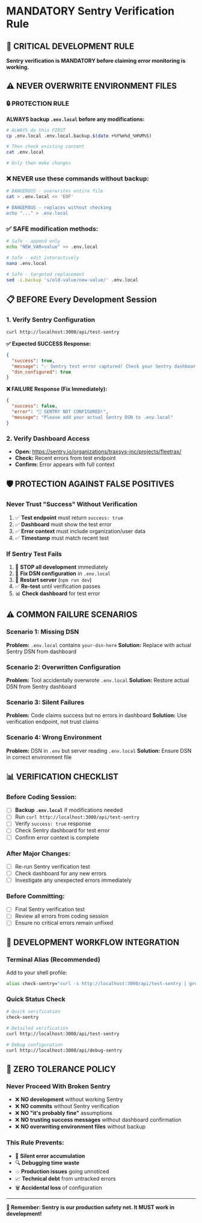 # MANDATORY Sentry Verification Rule

## 🚨 **CRITICAL DEVELOPMENT RULE**

**Sentry verification is MANDATORY before claiming error monitoring is working.**

## ⚠️ **NEVER OVERWRITE ENVIRONMENT FILES**

### **🔒 PROTECTION RULE**

**ALWAYS backup `.env.local` before any modifications:**

```bash
# ALWAYS do this FIRST
cp .env.local .env.local.backup.$(date +%Y%m%d_%H%M%S)

# Then check existing content
cat .env.local

# Only then make changes
```

### **❌ NEVER use these commands without backup:**

```bash
# DANGEROUS - overwrites entire file
cat > .env.local << 'EOF'

# DANGEROUS - replaces without checking
echo "..." > .env.local
```

### **✅ SAFE modification methods:**

```bash
# Safe - append only
echo "NEW_VAR=value" >> .env.local

# Safe - edit interactively
nano .env.local

# Safe - targeted replacement
sed -i.backup 's/old-value/new-value/' .env.local
```

## 📋 **BEFORE Every Development Session**

### **1. Verify Sentry Configuration**

```bash
curl http://localhost:3000/api/test-sentry
```

**✅ Expected SUCCESS Response:**

```json
{
  "success": true,
  "message": "✅ Sentry test error captured! Check your Sentry dashboard.",
  "dsn_configured": true
}
```

**❌ FAILURE Response (Fix Immediately):**

```json
{
  "success": false,
  "error": "🚨 SENTRY NOT CONFIGURED!",
  "message": "Please add your actual Sentry DSN to .env.local"
}
```

### **2. Verify Dashboard Access**

- **Open:** https://sentry.io/organizations/traxsys-inc/projects/fleetrax/
- **Check:** Recent errors from test endpoint
- **Confirm:** Error appears with full context

## 🛡️ **PROTECTION AGAINST FALSE POSITIVES**

### **Never Trust "Success" Without Verification**

1. ✅ **Test endpoint** must return `success: true`
2. ✅ **Dashboard** must show the test error
3. ✅ **Error context** must include organization/user data
4. ✅ **Timestamp** must match recent test

### **If Sentry Test Fails**

1. 🚨 **STOP all development** immediately
2. 🔧 **Fix DSN configuration** in `.env.local`
3. 🔄 **Restart server** (`npm run dev`)
4. ✅ **Re-test** until verification passes
5. 📊 **Check dashboard** for test error

## ⚠️ **COMMON FAILURE SCENARIOS**

### **Scenario 1: Missing DSN**

**Problem:** `.env.local` contains `your-dsn-here`
**Solution:** Replace with actual Sentry DSN from dashboard

### **Scenario 2: Overwritten Configuration**

**Problem:** Tool accidentally overwrote `.env.local`
**Solution:** Restore actual DSN from Sentry dashboard

### **Scenario 3: Silent Failures**

**Problem:** Code claims success but no errors in dashboard
**Solution:** Use verification endpoint, not trust claims

### **Scenario 4: Wrong Environment**

**Problem:** DSN in `.env` but server reading `.env.local`
**Solution:** Ensure DSN in correct environment file

## 📊 **VERIFICATION CHECKLIST**

### **Before Coding Session:**

- [ ] **Backup `.env.local`** if modifications needed
- [ ] Run `curl http://localhost:3000/api/test-sentry`
- [ ] Verify `success: true` response
- [ ] Check Sentry dashboard for test error
- [ ] Confirm error context is complete

### **After Major Changes:**

- [ ] Re-run Sentry verification test
- [ ] Check dashboard for any new errors
- [ ] Investigate any unexpected errors immediately

### **Before Committing:**

- [ ] Final Sentry verification test
- [ ] Review all errors from coding session
- [ ] Ensure no critical errors remain unfixed

## 🎯 **DEVELOPMENT WORKFLOW INTEGRATION**

### **Terminal Alias (Recommended)**

Add to your shell profile:

```bash
alias check-sentry="curl -s http://localhost:3000/api/test-sentry | grep -q '\"success\":true' && echo '✅ Sentry OK' || echo '🚨 Sentry BROKEN'"
```

### **Quick Status Check**

```bash
# Quick verification
check-sentry

# Detailed verification
curl http://localhost:3000/api/test-sentry

# Debug configuration
curl http://localhost:3000/api/debug-sentry
```

## 🚨 **ZERO TOLERANCE POLICY**

### **Never Proceed With Broken Sentry**

- ❌ **NO development** without working Sentry
- ❌ **NO commits** without Sentry verification
- ❌ **NO "it's probably fine"** assumptions
- ❌ **NO trusting success messages** without dashboard confirmation
- ❌ **NO overwriting environment files** without backup

### **This Rule Prevents:**

- 🐛 **Silent error accumulation**
- 🔍 **Debugging time waste**
- 💥 **Production issues** going unnoticed
- 📈 **Technical debt** from untracked errors
- 🗑️ **Accidental loss** of configuration

---

**🎯 Remember: Sentry is our production safety net. It MUST work in development!**

